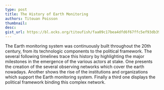 ```yaml
---
type: post
title: The History of Earth Monitoring
authors: Titouan Poisson
thumbnail:
desc:
gist_url: https://bl.ocks.org/titoufish/faa09c17bea4dfd6f67ffc5ef93db399
---
```


The Earth monitoring system was continuously built throughout the 20th century, from its technologic components to the political framework. The several following timelines trace this history by highlighting the major milestones in the emergence of the various actors at stake. One presents the creation of the several observing networks which cover the earth nowadays. Another shows the rise of the institutions and organizations which support the Earth monitoring system. Finally a third one displays the political framework binding this complex network.
